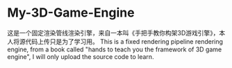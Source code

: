 # My-3D-Game-Engine
这是一个固定渲染管线渲染引擎，来自一本叫《手把手教你构架3D游戏引擎》，本人将源代码上传只是为了学习用。
This is a fixed rendering pipeline rendering engine, from a book called "hands to teach you the framework of 3D game engine", 
I will only upload the source code to learn.
